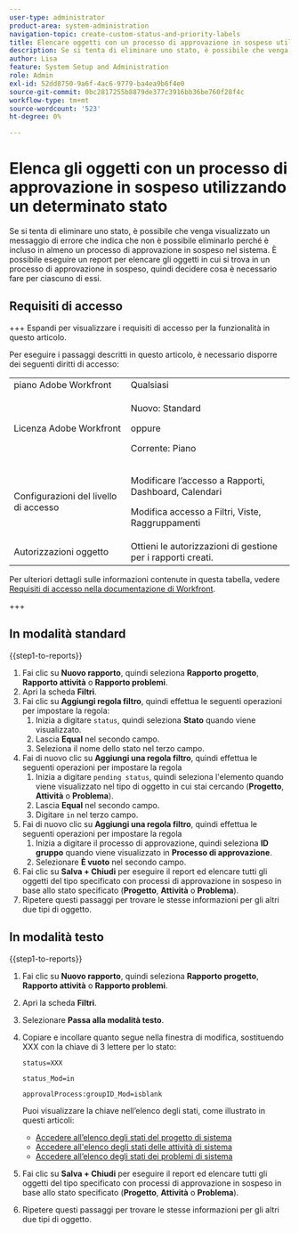 ```yaml
---
user-type: administrator
product-area: system-administration
navigation-topic: create-custom-status-and-priority-labels
title: Elencare oggetti con un processo di approvazione in sospeso utilizzando un determinato stato
description: Se si tenta di eliminare uno stato, è possibile che venga visualizzato un messaggio di errore che indica che non è possibile eliminarlo perché è utilizzato in processi di approvazione in sospeso sugli oggetti nel sistema. Se si desidera trovare ed esaminare tali oggetti per decidere cosa è necessario fare, è possibile eseguire un report che li elenca.
author: Lisa
feature: System Setup and Administration
role: Admin
exl-id: 52dd8750-9a6f-4ac6-9779-ba4ea9b6f4e0
source-git-commit: 0bc2817255b8879de377c3916bb36be760f28f4c
workflow-type: tm+mt
source-wordcount: '523'
ht-degree: 0%

---
```


# Elenca gli oggetti con un processo di approvazione in sospeso utilizzando un determinato stato

Se si tenta di eliminare uno stato, è possibile che venga visualizzato un messaggio di errore che indica che non è possibile eliminarlo perché è incluso in almeno un processo di approvazione in sospeso nel sistema. È possibile eseguire un report per elencare gli oggetti in cui si trova in un processo di approvazione in sospeso, quindi decidere cosa è necessario fare per ciascuno di essi.

## Requisiti di accesso

+++ Espandi per visualizzare i requisiti di accesso per la funzionalità in questo articolo.

Per eseguire i passaggi descritti in questo articolo, è necessario disporre dei seguenti diritti di accesso:

<table style="table-layout:auto"> 
 <col> 
 <col> 
 <tbody> 
  <tr> 
   <td role="rowheader">piano Adobe Workfront</td> 
   <td>Qualsiasi</td> 
  </tr> 
  <tr> 
   <td role="rowheader">Licenza Adobe Workfront</td> 
   <td>
     <p>Nuovo: Standard</p>
     <p>oppure</p>
     <p>Corrente: Piano</p>
   </td> 
  </tr> 
  <tr> 
   <td role="rowheader">Configurazioni del livello di accesso</td> 
   <td><p>Modificare l’accesso a Rapporti, Dashboard, Calendari</p><p>Modifica accesso a Filtri, Viste, Raggruppamenti</p></td>
  </tr>
  <tr> 
   <td role="rowheader">Autorizzazioni oggetto</td> 
   <td>Ottieni le autorizzazioni di gestione per i rapporti creati.</td>
  </tr>
 </tbody> 
</table>

Per ulteriori dettagli sulle informazioni contenute in questa tabella, vedere [Requisiti di accesso nella documentazione di Workfront](/help/quicksilver/administration-and-setup/add-users/access-levels-and-object-permissions/access-level-requirements-in-documentation.md).

+++

## In modalità standard

{{step1-to-reports}}

1. Fai clic su **Nuovo rapporto**, quindi seleziona **Rapporto progetto**, **Rapporto attività** o **Rapporto problemi**.
1. Apri la scheda **Filtri**.
1. Fai clic su **Aggiungi regola filtro**, quindi effettua le seguenti operazioni per impostare la regola:
   1. Inizia a digitare `status`, quindi seleziona **Stato** quando viene visualizzato.
   1. Lascia **Equal** nel secondo campo.
   1. Seleziona il nome dello stato nel terzo campo.
1. Fai di nuovo clic su **Aggiungi una regola filtro**, quindi effettua le seguenti operazioni per impostare la regola
   1. Inizia a digitare `pending status`, quindi seleziona l&#39;elemento quando viene visualizzato nel tipo di oggetto in cui stai cercando (**Progetto**, **Attività** o **Problema**).
   1. Lascia **Equal** nel secondo campo.
   1. Digitare `in` nel terzo campo.
1. Fai di nuovo clic su **Aggiungi una regola filtro**, quindi effettua le seguenti operazioni per impostare la regola
   1. Inizia a digitare il processo di approvazione, quindi seleziona **ID gruppo** quando viene visualizzato in **Processo di approvazione**.
   1. Selezionare **È vuoto** nel secondo campo.
1. Fai clic su **Salva + Chiudi** per eseguire il report ed elencare tutti gli oggetti del tipo specificato con processi di approvazione in sospeso in base allo stato specificato (**Progetto**, **Attività** o **Problema**).
1. Ripetere questi passaggi per trovare le stesse informazioni per gli altri due tipi di oggetto.


## In modalità testo

{{step1-to-reports}}

1. Fai clic su **Nuovo rapporto**, quindi seleziona **Rapporto progetto**, **Rapporto attività** o **Rapporto problemi**.
1. Apri la scheda **Filtri**.
1. Selezionare **Passa alla modalità testo**.
1. Copiare e incollare quanto segue nella finestra di modifica, sostituendo XXX con la chiave di 3 lettere per lo stato:

   `status=XXX`

   `status_Mod=in`

   `approvalProcess:groupID_Mod=isblank`

   Puoi visualizzare la chiave nell’elenco degli stati, come illustrato in questi articoli:
   * [Accedere all’elenco degli stati del progetto di sistema](project-statuses.md)
   * [Accedere all&#39;elenco degli stati delle attività di sistema](task-statuses.md)
   * [Accedere all’elenco degli stati dei problemi di sistema](issue-statuses.md)

1. Fai clic su **Salva + Chiudi** per eseguire il report ed elencare tutti gli oggetti del tipo specificato con processi di approvazione in sospeso in base allo stato specificato (**Progetto**, **Attività** o **Problema**).
1. Ripetere questi passaggi per trovare le stesse informazioni per gli altri due tipi di oggetto.
